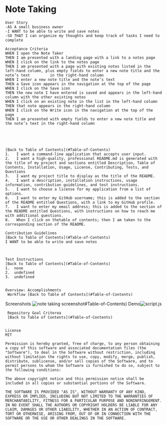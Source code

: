 # Note Taking
    
    User Story
    -AS A small business owner
    -I WANT to be able to write and save notes
    -SO THAT I can organize my thoughts and keep track of tasks I need to complete     
     
    Acceptance Criteria
    WHEN I open the Note Taker
    THEN I am presented with a landing page with a link to a notes page
    WHEN I click on the link to the notes page
    THEN I am presented with a page with existing notes listed in the left-hand column, plus empty fields to enter a new note title and the note’s text         in the right-hand column
    WHEN I enter a new note title and the note’s text
    THEN a Save icon appears in the navigation at the top of the page
    WHEN I click on the Save icon
    THEN the new note I have entered is saved and appears in the left-hand column with the other existing notes
    WHEN I click on an existing note in the list in the left-hand column
    THEN that note appears in the right-hand column
    WHEN I click on the Write icon in the navigation at the top of the page
    THEN I am presented with empty fields to enter a new note title and the note’s text in the right-hand column    
    
    
    
    

    [Back to Table of Contents](#Table-of-Contents)
    1.   I want a command-line application that accepts user input.
    2.   I want a high-quality, professional README.md is generated with the title of my project and sections entitled Description, Table of Contents, Installation, Usage, License, Contributing, Tests, and Questions
    3.   I want my project title to display as the title of the README.
    4.   I want a description, installation instructions, usage information, contribution guidelines, and test instructions.
    5.   I want to choose a license for my application from a list of options.
    6.   I want to enter my GitHub username; this is added to the section of the README entitled Questions, with a link to my GitHub profile.
    7.   I want to enter my email address; this is added to the section of the README entitled Questions, with instructions on how to reach me with additional questions.
    8.   When I click on thetable of contents; then I am taken to the corresponding section of the README. 
    
    Contribution Guidelines
    [Back to Table of Contents](#Table-of-Contents)
    I WANT to be able to write and save notes
    
    
    
    Test Instructions
    [Back to Table of Contents](#Table-of-Contents)
    1.  none
    2.  undefined
    3.  undefined
    
    
    Overview: Accomplishments
     Workflow [Back to Table of Contents](#Table-of-Contents)
    
    
    
   Screenshots
   ![note taking screenshot](https://user-images.githubusercontent.com/103548864/180112466-abc05fc0-e1c6-4f27-9353-efcd5a8403d5.png)#Table-of-Contents)
     Demo![script.js]()
    
     Repository Goal Criterea
     [Back to Table of Contents](#Table-of-Contents)
    
    
    License
    MIT
    
    Permission is hereby granted, free of charge, to any person obtaining a copy of this software and associated documentation files (the "Software"), to deal in the Software without restriction, including without limitation the rights to use, copy, modify, merge, publish, distribute, sublicense, and/or sell copies of the Software, and to permit persons to whom the Software is furnished to do so, subject to the following conditions:
    
    The above copyright notice and this permission notice shall be included in all copies or substantial portions of the Software.
    
    THE SOFTWARE IS PROVIDED "AS IS", WITHOUT WARRANTY OF ANY KIND, EXPRESS OR IMPLIED, INCLUDING BUT NOT LIMITED TO THE WARRANTIES OF MERCHANTABILITY, FITNESS FOR A PARTICULAR PURPOSE AND NONINFRINGEMENT. IN NO EVENT SHALL THE AUTHORS OR COPYRIGHT HOLDERS BE LIABLE FOR ANY CLAIM, DAMAGES OR OTHER LIABILITY, WHETHER IN AN ACTION OF CONTRACT, TORT OR OTHERWISE, ARISING FROM, OUT OF OR IN CONNECTION WITH THE SOFTWARE OR THE USE OR OTHER DEALINGS IN THE SOFTWARE.
